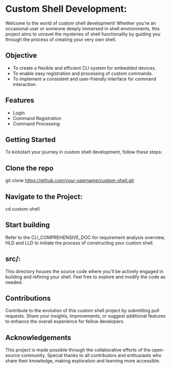 
# Custom Shell Development:

Welcome to the world of custom shell development! Whether you're an occasional user or someone deeply immersed in shell environments, this project aims to unravel the mysteries of shell functionality by guiding you through the process of creating your very own shell.





## Objective
- To create a flexible and efficient CLI system for embedded devices.
- To enable easy registration and processing of custom commands.
- To implement a consistent and user-friendly interface for command interaction.

## Features

- Login
- Command Registration
- Command Processing



## Getting Started
To kickstart your journey in custom shell development, follow these steps:
## Clone the repo

git clone https://github.com/your-username/custom-shell.git
## Navigate to the Project:
cd custom-shell
## Start building
Refer to the CLI_COMPREHENSIVE_DOC for requirement analysis overview, HLD and LLD  to initiate the process of constructing your custom shell.
## src/:
This directory houses the source code where you'll be actively engaged in building and refining your shell. Feel free to explore and modify the code as needed.
## Contributions

Contribute to the evolution of this custom shell project by submitting pull requests. Share your insights, improvements, or suggest additional features to enhance the overall experience for fellow developers.


## Acknowledgements

 This project is made possible through the collaborative efforts of the open-source community. Special thanks to all contributors and enthusiasts who share their knowledge, making exploration and learning more accessible.

